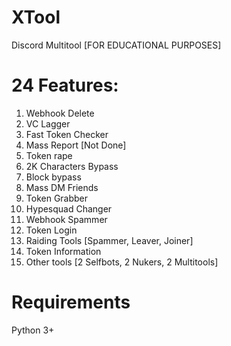 # XTool
Discord Multitool [FOR EDUCATIONAL PURPOSES]


# 24 Features:


1. Webhook Delete
2. VC Lagger
3. Fast Token Checker
4. Mass Report [Not Done]
5. Token rape
6. 2K Characters Bypass
7. Block bypass
8. Mass DM Friends
9. Token Grabber
10. Hypesquad Changer
11. Webhook Spammer
12. Token Login
13. Raiding Tools [Spammer, Leaver, Joiner]
14. Token Information
15. Other tools [2 Selfbots, 2 Nukers, 2 Multitools]


# Requirements
Python 3+
